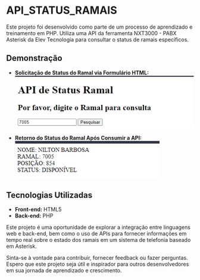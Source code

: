# API_STATUS_RAMAIS

Este projeto foi desenvolvido como parte de um processo de aprendizado e treinamento em PHP. Utiliza uma API da ferramenta NXT3000 - PABX Asterisk da Elev Tecnologia para consultar o status de ramais específicos.

## Demonstração

- **Solicitação de Status do Ramal via Formulário HTML:**
  ![Formulário de solicitação de status do ramal](https://github.com/mynameisnilton/API_STATUS_RAMAIS/blob/main/Api_status_ramal.png)

- **Retorno do Status do Ramal Após Consumir a API:**
  ![Retorno do status do ramal](https://github.com/mynameisnilton/API_STATUS_RAMAIS/blob/main/api_status_ramal2.png)

## Tecnologias Utilizadas

- **Front-end:** HTML5
- **Back-end:** PHP

Este projeto é uma oportunidade de explorar a integração entre linguagens web e back-end, bem como o uso de APIs para fornecer informações em tempo real sobre o estado dos ramais em um sistema de telefonia baseado em Asterisk.

Sinta-se à vontade para contribuir, fornecer feedback ou fazer perguntas. Espero que este projeto seja útil e inspirador para outros desenvolvedores em sua jornada de aprendizado e crescimento.
